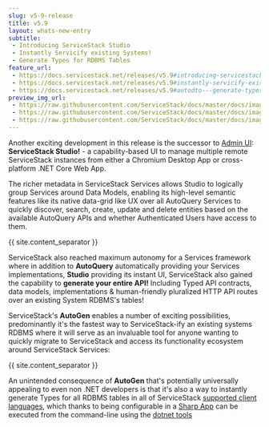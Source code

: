 ```yaml
---
slug: v5-9-release
title: v5.9
layout: whats-new-entry
subtitle: 
 - Introducing ServiceStack Studio
 - Instantly Servicify existing Systems!
 - Generate Types for RDBMS Tables
feature_url: 
 - https://docs.servicestack.net/releases/v5.9#introducing-servicestack-studio
 - https://docs.servicestack.net/releases/v5.9#instantly-servicify-existing-systems
 - https://docs.servicestack.net/releases/v5.9#autodto---generate-types-for-rdbms-tables
preview_img_url: 
 - https://raw.githubusercontent.com/ServiceStack/docs/master/docs/images/release-notes/v5.9/studio-home.png
 - https://raw.githubusercontent.com/ServiceStack/docs/master/docs/images/svg/servicify.svg
 - https://raw.githubusercontent.com/ServiceStack/docs/master/docs/images/release-notes/v5.9/autodto-youtube.png
---
```

Another exciting development in this release is the successor to [Admin UI](https://github.com/ServiceStack/Admin):
**ServiceStack Studio!** - a capability-based UI to manage multiple remote ServiceStack instances from either a Chromium Desktop App
or cross-platform .NET Core Web App.

The richer metadata in ServiceStack Services allows Studio to logically group Services around Data Models, enabling its high-level
semantic features like its native data-grid like UX over all AutoQuery Services to quickly discover, search, create, update and
delete entities based on the available AutoQuery APIs and whether Authenticated Users have access to them.

{{ site.content_separator }}

ServiceStack also reached maximum autonomy for a Services framework where in addition to **AutoQuery** automatically providing your Services implementations,
**Studio** providing its instant UI, ServiceStack also gained the capability to **generate your entire API!** Including Typed API contracts,
data models, implementations & human-friendly pluralized HTTP API routes over an existing System RDBMS's tables!

ServiceStack's **AutoGen** enables a number of exciting possibilities, predominantly it's the fastest way to ServiceStack-ify an
existing systems RDBMS where it will serve as an invaluable tool for anyone wanting to quickly migrate to ServiceStack and access its
functionality ecosystem around ServiceStack Services:

{{ site.content_separator }}

An unintended consequence of **AutoGen** that's potentially universally appealing to even non .NET developers is that it's also a way to instantly
generate Types for all RDBMS tables in all of ServiceStack [supported client languages](https://docs.servicestack.net/add-servicestack-reference),
which thanks to being configurable in a [Sharp App](https://sharpscript.net/docs/sharp-apps) can be executed from the command-line using
the [dotnet tools](https://docs.servicestack.net/dotnet-tool)
